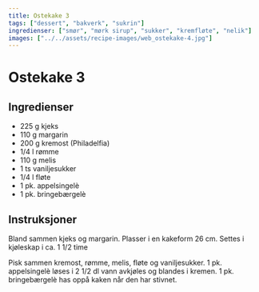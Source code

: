 ```yaml
---
title: Ostekake 3
tags: ["dessert", "bakverk", "sukrin"]
ingredienser: ["smør", "mørk sirup", "sukker", "kremfløte", "nelik"]
images: ["../../assets/recipe-images/web_ostekake-4.jpg"]
---
```


# Ostekake 3

## Ingredienser

- 225 g kjeks
- 110 g margarin
- 200 g kremost (Philadelfia)
- 1/4 l rømme
- 110 g melis
- 1 ts vaniljesukker
- 1/4 l fløte
- 1 pk. appelsingelè
- 1 pk. bringebærgelè

## Instruksjoner

Bland sammen kjeks og margarin. Plasser i en kakeform 26 cm. Settes i kjøleskap i ca. 1 1/2 time

Pisk sammen kremost, rømme, melis, fløte og vaniljesukker. 1 pk. appelsingelè løses i 2 1/2 dl vann avkjøles og blandes i kremen. 1 pk. bringebærgelè has oppå kaken når den har stivnet.
